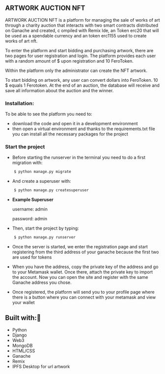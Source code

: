 ## ARTWORK AUCTION NFT
ARTWORK AUCTION NFT is a platform for managing the sale of works 
of art through a charity auction that interacts with
two smart contracts distributed on Ganache and created, c
ompiled with Remix Ide, an Token erc20 that will be used as a spendable currency 
and an token erc1155 used to create works of art nft.

To enter the platform and start bidding and purchasing artwork,
there are two pages for user registration and login. The platform provides each user with a random amount of $ upon registration and 10 FeroToken.

Within the platform only the administrator can create the NFT artwork.

To start bidding on artwork, any user can convert dollars into FeroToken. 10 $ equals 1 Ferotoken.
At the end of an auction, the database will receive and save all information about the auction and the winner.

### Installation:
To be able to see the platform you need to: 
- download the code and open it in a development environment
- then open a virtual environment and thanks to the requirements.txt file you can install all the necessary packages for the project

### Start the project

- Before starting the runserver  in the terminal you need to do a first migration with:
```sh
    $ python manage.py migrate
 ```
    
* And create a superuser with: 
```sh
    $ python manage.py createsuperuser
 ```
- **Example Superuser**
 
    username: admin 
    
     password: admin


- Then, start the project by typing:
```sh
    $ python manage.py runserver 
```
- Once the server is started, we enter the registration page
  and start registering from the third address of your ganache 
  because the first two are used for tokens

- When you have the address, copy the private key of the address and go to your Metamask wallet. 
  Once there, attach the private key to import the account. 
  Now you can open the site and register with the same Ganache address you chose.
  
- Once registered, the platform will send you to your profile page 
  where there is a button where you can connect with your metamask 
  and view your wallet
## Built with:🔗
* Python
* Django
* Web3
* MongoDB
* HTML/CSS
* Ganache
* Remix
* IPFS Desktop for url artwork 
